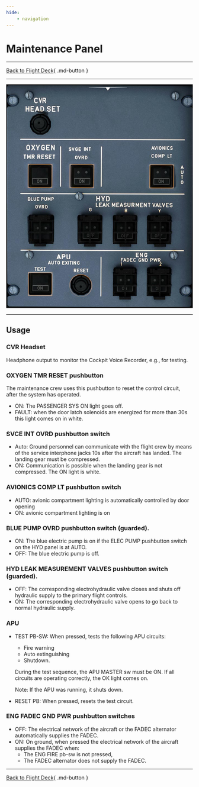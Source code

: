 ```yaml
---
hide:
    - navigation
---
```


# Maintenance Panel

---

[Back to Flight Deck](../index.md){ .md-button }

---

![Maintenance Panel](../../../assets/a32nx-briefing/overhead-aft-panel/Maintenance.jpg "Maintenance Panel")

---
## Usage

### CVR Headset

Headphone output to monitor the Cockpit Voice Recorder, e.g., for testing.

### OXYGEN TMR RESET pushbutton

The maintenance crew uses this pushbutton to reset the control circuit, after the system has operated.

- ON: The PASSENGER SYS ON light goes off.
- FAULT: when the door latch solenoids are energized for more than 30s this light comes on in white.

### SVCE INT OVRD pushbutton switch

- Auto: Ground personnel can communicate with the flight crew by means of the service interphone jacks 10s after the aircraft has landed. The landing gear must be compressed.
- ON: Communication is possible when the landing gear is not compressed.
The ON light is white.

### AVIONICS COMP LT pushbutton switch

- AUTO: avionic compartment lighting is automatically controlled by door opening
- ON: avionic compartment lighting is on

### BLUE PUMP OVRD pushbutton switch (guarded).

- ON: The blue electric pump is on if the ELEC PUMP pushbutton switch on the HYD panel is at AUTO.
- OFF: The blue electric pump is off.

### HYD LEAK MEASUREMENT VALVES pushbutton switch (guarded).

- OFF: The corresponding electrohydraulic valve closes and shuts off hydraulic supply to the primary flight controls.
- ON: The corresponding electrohydraulic valve opens to go back to normal hydraulic supply.

### APU

- TEST PB-SW: When pressed, tests the following APU circuits:
    - Fire warning
    - Auto extinguishing
    - Shutdown.

    During the test sequence, the APU MASTER sw must be ON.
    If all circuits are operating correctly, the OK light comes on.

    Note: If the APU was running, it shuts down.

- RESET PB: When pressed, resets the test circuit.

### ENG FADEC GND PWR pushbutton switches

- OFF: The electrical network of the aircraft or the FADEC alternator automatically supplies the FADEC.
- ON: On ground, when pressed the electrical network of the aircraft supplies the FADEC when:
    - The ENG FIRE pb-sw is not pressed,
    - The FADEC alternator does not supply the FADEC.

---

[Back to Flight Deck](../index.md){ .md-button }
